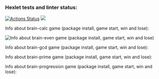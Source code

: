 ### Hexlet tests and linter status:
[![Actions Status](https://github.com/Stas2304/frontend-project-lvl1/workflows/hexlet-check/badge.svg)](https://github.com/Stas2304/frontend-project-lvl1/actions)
<a href="https://codeclimate.com/github/Stas2304/frontend-project-lvl1/maintainability"><img src="https://api.codeclimate.com/v1/badges/882cc1675f70789599c3/maintainability" /></a>

Info about brain-calc game (package install, game start, win and lose):

![Info about brain-even game (package install, game start, win and lose)](https://asciinema.org/a/rXdfr3zquTuiC5WcbCTz4Iysp?speed=3)

Info about brain-gcd game (package install, game start, win and lose):

Info about brain-prime game (package install, game start, win and lose):

Info about brain-progression game (package install, game start, win and lose):